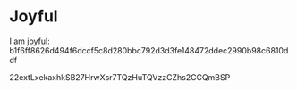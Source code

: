 # Joyful

I am joyful: b1f6ff8626d494f6dccf5c8d280bbc792d3d3fe148472ddec2990b98c6810ddf


22extLxekaxhkSB27HrwXsr7TQzHuTQVzzCZhs2CCQmBSP